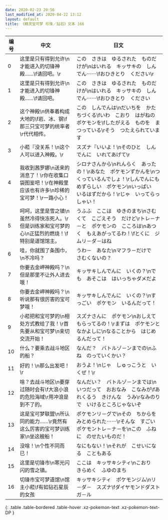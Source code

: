```yaml
---
date: 2020-02-23 20:56
last_modified_at: 2020-04-22 13:12
layout: default
title: 《精灵宝可梦 珍珠／钻石》文本 166
---
```

| 编号 | 中文 | 日文 |
| ---- | ---- | ---- |
| 0 | 这里是只有得到允许\n才能进入的切锋神殿……\f请回吧。\r | この　さきは　ゆるされた　ものだけが\nはいれる　キッサキの　しんでん⋯⋯\fおひきとり　ください\r |
| 1 | 这里是只有得到允许\n才能进入的切锋神殿……\f请回吧。 | この　さきは　ゆるされた　ものだけが\nはいれる　キッサキの　しんでん⋯⋯\fおひきとり　ください |
| 2 | 这个神殿\n供奉着构成大地的\f岩、冰、钢\f那三只宝可梦的统率者\r代代相传。 | この　しんでんは\nだいちを　かたちづくる\fいわ　こおり　はがねの　ポケモンを\fしたがえる　ものを　まつっている\rそう　つたえられています |
| 3 | 小菘『没关系！\n这个人可以进入神殿。\r | スズナ『いいよ！\nそのひと　しんでんに　いれてあげて\r |
| 4 | 我收到茜罗娜\n送来的消息了！\r你在收集口袋图鉴吧！\r在神殿里应该也有许多\n珍稀的宝可梦！\r一路小心！ | シロナさんから\nれんらく　あったの！\rあなた　ポケモンずかんを\nつくっているんでしょ！\rしんでんにも　めずらしい　ポケモン\nいっぱい　いるはずだから！\rじゃ　いってらっしゃい！ |
| 5 | 呵呵，这里是雪之镇\n虽然冷得快冻死人。\r但是训练家和宝可梦的心\n正猛烈的燃烧！\f特别是道馆馆主。 | うふふ　ここは　ゆきのまち\nさむくて　こごえそう　だけど\rトレ－ナ－と　ポケモンの　こころは\nあつく　もえあがってるわ！\fとくに　ジムリ－ダ－はね |
| 6 | 哇，你就围了条围巾，\n不冷吗？ | うわ－　あなた\nマフラ－だけで　さむくないの？ |
| 7 | 你要去金岬神殿吗？\n但是那里不让外人进去哦！ | キッサキしんでんに　いくの？\nでも　あそこは　はいっちゃダメだよ |
| 8 | 你要去金岬神殿吗？\n听说那有很厉害的宝可梦哦！ | キッサキしんでんに　いくの？\nすっごい　ポケモン　いるんだって！ |
| 9 | 小菘把和宝可梦的\n相处方式教给了我！\r首先要从和宝可梦\n亲切交流开始！ | スズナさんに　ポケモン\nおしえて　もらってるの！\rまずは　ポケモンと　なかよしに\nなることから　はじめるんだって！ |
| 10 | 什么？要乘去战斗地区的船？ | なんだ？　バトルゾ－ンまでの\nふね　のっていくかい？ |
| 11 | 好的！\n那么出发吧！\r | おうよ！\nじゃ　しゅっこうと　いくぜ！\r |
| 12 | 啥？去战斗地区\n要穿过随时会有\f大浪小浪的危险海域\r用冲浪是到不了的。 | なんだい？　バトルゾ－ンまでは\nいつだって　おおなみ　こなみが\fあれくるう　きけんな　うみ\rなみのりで　いけるところじゃないぞ |
| 13 | 这是宝可梦联盟\n所认同的能力……\r竟然有这么厉害的宝可梦训练家\n坐这艘船！ | ポケモンリ－グで\nその　ちからを　みとめられた⋯⋯\rそんな　すごい　ポケモントレ－ナ－を\nこの　ふねに　のせたいものだ！ |
| 14 | 没啥！\n个性不同而已！ | なにもない！\nそれが　こせいになる　こともある |
| 15 | 这里是切锋市\n寒光闪闪的雪之镇。 | ここは　キッサキシティ\nこおり　きらめく　ふゆのまち |
| 16 | 切锋市宝可梦道馆\n馆主小菘\f有如钻石星辰的女孩 | キッサキシティ　ポケモンジム\nリ－ダ－　スズナ\fダイヤモンドダスト　ガ－ル |
{: .table .table-bordered .table-hover .xz-pokemon-text .xz-pokemon-text-DP }